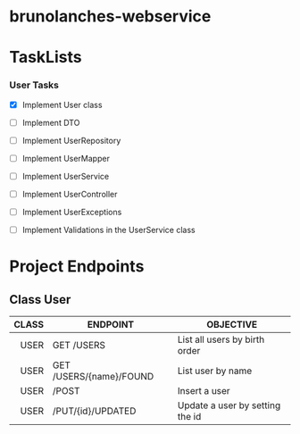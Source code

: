 # brunolanches-webservice



# TaskLists

### User Tasks

- [X] Implement User class
- [ ] Implement DTO
- [ ] Implement UserRepository
- [ ] Implement UserMapper
- [ ] Implement UserService
- [ ] Implement UserController
- [ ] Implement UserExceptions
- [ ] Implement Validations in the UserService class




# Project Endpoints

## Class User

| CLASS 	| ENDPOINT                	| OBJECTIVE                       	|
|------:	|-------------------------	|---------------------------------	|
| USER  	| GET /USERS              	| List all users by birth order   	|
| USER  	| GET /USERS/{name}/FOUND 	| List user by name               	|
| USER  	| /POST                   	| Insert a user                   	|
| USER  	| /PUT/{id}/UPDATED       	| Update a user by setting the id 	|

